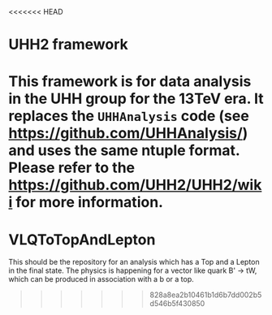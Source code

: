 <<<<<<< HEAD
# UHH2 framework

This framework is for data analysis in the UHH group for the 13TeV era.
It replaces the `UHHAnalysis` code (see https://github.com/UHHAnalysis/) and
uses the same ntuple format. Please refer to the https://github.com/UHH2/UHH2/wiki for more information.
=======
VLQToTopAndLepton
=================
This should be the repository for an analysis which has a Top and a Lepton in the final state.
The physics is happening for a vector like quark B' -> tW, which can be produced in association with
a b or a top. 

>>>>>>> 828a8ea2b10461b1d6b7dd002b5d546b5f430850
